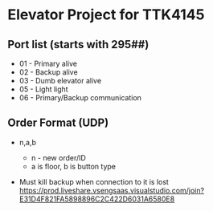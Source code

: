 # Elevator Project for TTK4145



## Port list (starts with 295##)
- 01 - Primary alive
- 02 - Backup alive
- 03 - Dumb elevator alive
- 05 - Light light
- 06 - Primary/Backup communication

## Order Format (UDP)
- n,a,b
    - n - new order/ID
    - a is floor, b is button type

- Must kill backup when connection to it is lost
https://prod.liveshare.vsengsaas.visualstudio.com/join?E31D4F821FA5898896C2C422D6031A6580E8